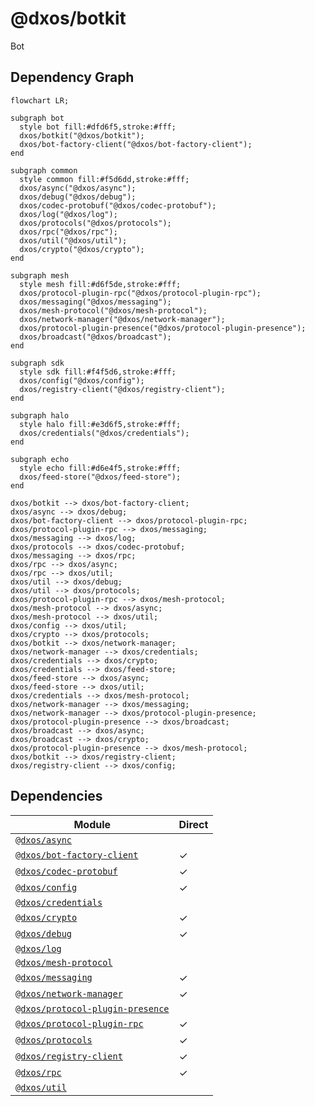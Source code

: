 # @dxos/botkit

Bot
## Dependency Graph
```mermaid
flowchart LR;

subgraph bot
  style bot fill:#dfd6f5,stroke:#fff;
  dxos/botkit("@dxos/botkit");
  dxos/bot-factory-client("@dxos/bot-factory-client");
end

subgraph common
  style common fill:#f5d6dd,stroke:#fff;
  dxos/async("@dxos/async");
  dxos/debug("@dxos/debug");
  dxos/codec-protobuf("@dxos/codec-protobuf");
  dxos/log("@dxos/log");
  dxos/protocols("@dxos/protocols");
  dxos/rpc("@dxos/rpc");
  dxos/util("@dxos/util");
  dxos/crypto("@dxos/crypto");
end

subgraph mesh
  style mesh fill:#d6f5de,stroke:#fff;
  dxos/protocol-plugin-rpc("@dxos/protocol-plugin-rpc");
  dxos/messaging("@dxos/messaging");
  dxos/mesh-protocol("@dxos/mesh-protocol");
  dxos/network-manager("@dxos/network-manager");
  dxos/protocol-plugin-presence("@dxos/protocol-plugin-presence");
  dxos/broadcast("@dxos/broadcast");
end

subgraph sdk
  style sdk fill:#f4f5d6,stroke:#fff;
  dxos/config("@dxos/config");
  dxos/registry-client("@dxos/registry-client");
end

subgraph halo
  style halo fill:#e3d6f5,stroke:#fff;
  dxos/credentials("@dxos/credentials");
end

subgraph echo
  style echo fill:#d6e4f5,stroke:#fff;
  dxos/feed-store("@dxos/feed-store");
end

dxos/botkit --> dxos/bot-factory-client;
dxos/async --> dxos/debug;
dxos/bot-factory-client --> dxos/protocol-plugin-rpc;
dxos/protocol-plugin-rpc --> dxos/messaging;
dxos/messaging --> dxos/log;
dxos/protocols --> dxos/codec-protobuf;
dxos/messaging --> dxos/rpc;
dxos/rpc --> dxos/async;
dxos/rpc --> dxos/util;
dxos/util --> dxos/debug;
dxos/util --> dxos/protocols;
dxos/protocol-plugin-rpc --> dxos/mesh-protocol;
dxos/mesh-protocol --> dxos/async;
dxos/mesh-protocol --> dxos/util;
dxos/config --> dxos/util;
dxos/crypto --> dxos/protocols;
dxos/botkit --> dxos/network-manager;
dxos/network-manager --> dxos/credentials;
dxos/credentials --> dxos/crypto;
dxos/credentials --> dxos/feed-store;
dxos/feed-store --> dxos/async;
dxos/feed-store --> dxos/util;
dxos/credentials --> dxos/mesh-protocol;
dxos/network-manager --> dxos/messaging;
dxos/network-manager --> dxos/protocol-plugin-presence;
dxos/protocol-plugin-presence --> dxos/broadcast;
dxos/broadcast --> dxos/async;
dxos/broadcast --> dxos/crypto;
dxos/protocol-plugin-presence --> dxos/mesh-protocol;
dxos/botkit --> dxos/registry-client;
dxos/registry-client --> dxos/config;
```
## Dependencies
| Module | Direct |
|---|---|
| [`@dxos/async`](../../../common/async/docs/README.md) |  |
| [`@dxos/bot-factory-client`](../../bot-factory-client/docs/README.md) | &check; |
| [`@dxos/codec-protobuf`](../../../common/codec-protobuf/docs/README.md) | &check; |
| [`@dxos/config`](../../../sdk/config/docs/README.md) | &check; |
| [`@dxos/credentials`](../../../halo/credentials/docs/README.md) |  |
| [`@dxos/crypto`](../../../common/crypto/docs/README.md) | &check; |
| [`@dxos/debug`](../../../common/debug/docs/README.md) | &check; |
| [`@dxos/log`](../../../common/log/docs/README.md) |  |
| [`@dxos/mesh-protocol`](../../../mesh/mesh-protocol/docs/README.md) |  |
| [`@dxos/messaging`](../../../mesh/messaging/docs/README.md) | &check; |
| [`@dxos/network-manager`](../../../mesh/network-manager/docs/README.md) | &check; |
| [`@dxos/protocol-plugin-presence`](../../../mesh/protocol-plugin-presence/docs/README.md) |  |
| [`@dxos/protocol-plugin-rpc`](../../../mesh/protocol-plugin-rpc/docs/README.md) | &check; |
| [`@dxos/protocols`](../../../common/protocols/docs/README.md) | &check; |
| [`@dxos/registry-client`](../../../sdk/registry-client/docs/README.md) | &check; |
| [`@dxos/rpc`](../../../common/rpc/docs/README.md) | &check; |
| [`@dxos/util`](../../../common/util/docs/README.md) |  |
